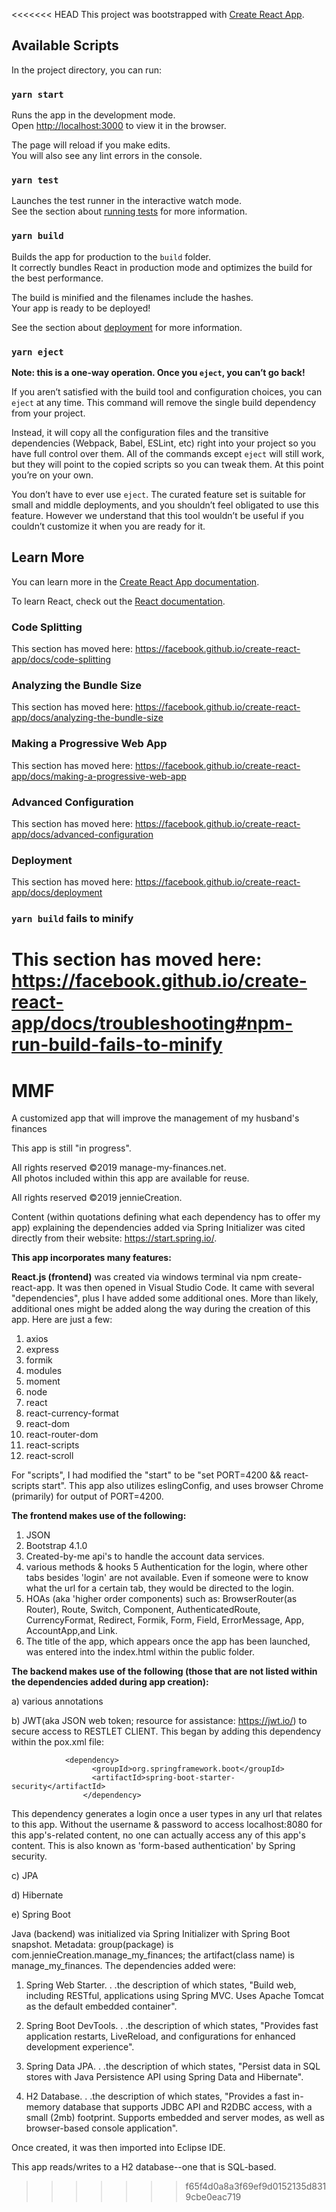 <<<<<<< HEAD
This project was bootstrapped with [Create React App](https://github.com/facebook/create-react-app).

## Available Scripts

In the project directory, you can run:

### `yarn start`

Runs the app in the development mode.<br />
Open [http://localhost:3000](http://localhost:3000) to view it in the browser.

The page will reload if you make edits.<br />
You will also see any lint errors in the console.

### `yarn test`

Launches the test runner in the interactive watch mode.<br />
See the section about [running tests](https://facebook.github.io/create-react-app/docs/running-tests) for more information.

### `yarn build`

Builds the app for production to the `build` folder.<br />
It correctly bundles React in production mode and optimizes the build for the best performance.

The build is minified and the filenames include the hashes.<br />
Your app is ready to be deployed!

See the section about [deployment](https://facebook.github.io/create-react-app/docs/deployment) for more information.

### `yarn eject`

**Note: this is a one-way operation. Once you `eject`, you can’t go back!**

If you aren’t satisfied with the build tool and configuration choices, you can `eject` at any time. This command will remove the single build dependency from your project.

Instead, it will copy all the configuration files and the transitive dependencies (Webpack, Babel, ESLint, etc) right into your project so you have full control over them. All of the commands except `eject` will still work, but they will point to the copied scripts so you can tweak them. At this point you’re on your own.

You don’t have to ever use `eject`. The curated feature set is suitable for small and middle deployments, and you shouldn’t feel obligated to use this feature. However we understand that this tool wouldn’t be useful if you couldn’t customize it when you are ready for it.

## Learn More

You can learn more in the [Create React App documentation](https://facebook.github.io/create-react-app/docs/getting-started).

To learn React, check out the [React documentation](https://reactjs.org/).

### Code Splitting

This section has moved here: https://facebook.github.io/create-react-app/docs/code-splitting

### Analyzing the Bundle Size

This section has moved here: https://facebook.github.io/create-react-app/docs/analyzing-the-bundle-size

### Making a Progressive Web App

This section has moved here: https://facebook.github.io/create-react-app/docs/making-a-progressive-web-app

### Advanced Configuration

This section has moved here: https://facebook.github.io/create-react-app/docs/advanced-configuration

### Deployment

This section has moved here: https://facebook.github.io/create-react-app/docs/deployment

### `yarn build` fails to minify

This section has moved here: https://facebook.github.io/create-react-app/docs/troubleshooting#npm-run-build-fails-to-minify
=======
# MMF
A customized app that will improve the management of my husband's finances

This app is still "in progress".

All rights reserved ©2019 manage-my-finances.net.   
All photos included within this app are available for reuse.

All rights reserved ©2019 jennieCreation.

Content (within quotations defining what each dependency has to offer my app) explaining the dependencies added via Spring Initializer 
was cited directly from their website:  https://start.spring.io/.

**This app incorporates many features:**

**React.js (frontend)** was created via windows terminal via npm create-react-app. It was then opened in Visual Studio Code. It came with several "dependencies", plus I have added some additional ones. More than likely, additional ones might be added along the way during the creation of this app. Here are just a few:
1) axios
2) express
3) formik
4) modules
5) moment
6) node
7) react
8) react-currency-format
9) react-dom
10) react-router-dom
11) react-scripts
12) react-scroll

For "scripts", I had modified the "start" to be "set PORT=4200 && react-scripts start".
This app also utilizes eslingConfig, and uses browser Chrome (primarily) for output of PORT=4200.

**The frontend makes use of the following:**
1) JSON
2) Bootstrap 4.1.0
3) Created-by-me api's to handle the account data services.
4) various methods & hooks
5 Authentication for the login, where other tabs besides 'login' are not available.  Even if someone were to know what the url for a certain tab, they would be directed to the login.
6) HOAs (aka 'higher order components) such as: BrowserRouter(as Router), Route, Switch, Component, AuthenticatedRoute, CurrencyFormat, Redirect, Formik, Form, Field, ErrorMessage, App, AccountApp,and Link.
7) The title of the app, which appears once the app has been launched, was entered into the index.html within the public folder.

**The backend makes use of the following (those that are not listed within the dependencies added during app creation):**

a) various annotations

b) JWT(aka JSON web token; resource for assistance: https://jwt.io/) to secure access to RESTLET CLIENT. This began by adding this dependency within the pox.xml file:
            
                <dependency>
                      <groupId>org.springframework.boot</groupId>
                      <artifactId>spring-boot-starter-security</artifactId>
                    </dependency>
 
This dependency generates a login once a user types in any url that relates to this app. Without the username & password to access localhost:8080 for this app's-related content, no one can actually access any of this app's content. This is also known as 'form-based authentication' by Spring security.

c) JPA

d) Hibernate

e) Spring Boot

Java (backend) was initialized via Spring Initializer with Spring Boot snapshot. Metadata: group(package) is com.jennieCreation.manage_my_finances; the artifact(class name) is manage_my_finances. The dependencies added were:

1) Spring Web Starter. . .the description of which states, "Build web, including RESTful, applications using Spring MVC. Uses Apache Tomcat as the default embedded container".

2) Spring Boot DevTools. . .the description of which states, "Provides fast application restarts, LiveReload, and configurations for enhanced development experience".

3) Spring Data JPA. . .the description of which states, "Persist data in SQL stores with Java Persistence API using Spring Data and Hibernate".

4) H2 Database. . .the description of which states, "Provides a fast in-memory database that supports JDBC API and R2DBC access, with a small (2mb) footprint. Supports embedded and server modes, as well as browser-based console application".

Once created, it was then imported into Eclipse IDE.

This app reads/writes to a H2 database--one that is SQL-based.

>>>>>>> f65f4d0a8a3f69ef9d0152135d8319cbe0eac719
